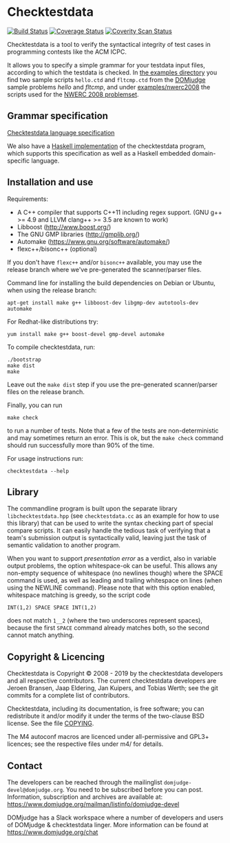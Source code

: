 # Checktestdata

[![Build Status](https://img.shields.io/travis/DOMjudge/checktestdata.svg)](https://travis-ci.org/DOMjudge/checktestdata)
[![Coverage Status](https://img.shields.io/coveralls/DOMjudge/checktestdata.svg)](https://coveralls.io/r/DOMjudge/checktestdata)
[![Coverity Scan Status](https://img.shields.io/coverity/scan/4325.svg)](https://scan.coverity.com/projects/checktestdata)

Checktestdata is a tool to verify the syntactical integrity of test cases in
programming contests like the ACM ICPC.

It allows you to specify a simple grammar for your testdata input files,
according to which the testdata is checked. In [the examples directory](examples)
you find two sample scripts `hello.ctd` and `fltcmp.ctd` from the
[DOMjudge](https://www.domjudge.org/) sample problems *hello* and
*fltcmp*, and under [examples/nwerc2008](examples/nwerc2008) the
scripts used for the [NWERC 2008 problemset](http://2008.nwerc.eu/contest/problemset).

## Grammar specification

[Checktestdata language specification](doc/format-spec.md)

We also have a [Haskell implementation](haskell_edsl/) of the
checktestdata program, which supports this specification as well as a
Haskell embedded domain-specific language.

## Installation and use


Requirements:

 * A C++ compiler that supports C++11 including regex support.
   (GNU g++ >= 4.9 and LLVM clang++ >= 3.5 are known to work)
 * Libboost (http://www.boost.org/)
 * The GNU GMP libraries (http://gmplib.org/)
 * Automake (https://www.gnu.org/software/automake/)
 * flexc++/bisonc++ (optional)

If you don't have `flexc++` and/or `bisonc++` available, you may use the release
branch where we've pre-generated the scanner/parser files.

Command line for installing the build dependencies on Debian or
Ubuntu, when using the release branch:
```
apt-get install make g++ libboost-dev libgmp-dev autotools-dev automake
```
For Redhat-like distributions try:
```
yum install make g++ boost-devel gmp-devel automake
```

To compile checktestdata, run:
```
./bootstrap
make dist
make
```

Leave out the `make dist` step if you use the pre-generated scanner/parser
files on the release branch.

Finally, you can run
```
make check
```
to run a number of tests. Note that a few of the tests are
non-deterministic and may sometimes return an error. This is ok, but the
`make check` command should run successfully more than 90% of the time.

For usage instructions run:
```
checktestdata --help
```


## Library

The commandline program is built upon the separate library
`libchecktestdata.hpp` (see `checktestdata.cc` as an example for how to use this
library) that can be used to write the syntax checking part of special compare
scripts. It can easily handle the tedious task of verifying that a team's
submission output is syntactically valid, leaving just the task of semantic
validation to another program.

When you want to support *presentation error* as a verdict, also in variable
output problems, the option whitespace-ok can be useful. This allows any
non-empty sequence of whitespace (no newlines though) where the SPACE command
is used, as well as leading and trailing whitespace on lines (when using the
NEWLINE command). Please note that with this option enabled, whitespace
matching is greedy, so the script code

    INT(1,2) SPACE SPACE INT(1,2)

does not match `1__2` (where the two underscores represent spaces), because the
first `SPACE` command already matches both, so the second cannot match
anything.


## Copyright & Licencing

Checktestdata is Copyright &copy; 2008 - 2019 by the checktestdata developers and
all respective contributors. The current checktestdata developers are Jeroen
Bransen, Jaap Eldering, Jan Kuipers, and Tobias Werth; see the git commits for
a complete list of contributors.

Checktestdata, including its documentation, is free software; you can
redistribute it and/or modify it under the terms of the two-clause
BSD license. See the file [COPYING](COPYING).

The M4 autoconf macros are licenced under all-permissive and GPL3+
licences; see the respective files under m4/ for details.

## Contact

The developers can be reached through the mailinglist
`domjudge-devel@domjudge.org`. You need to be subscribed before
you can post. Information, subscription and archives are available at:
https://www.domjudge.org/mailman/listinfo/domjudge-devel

DOMjudge has a Slack workspace where a number of developers and users
of DOMjudge & checktestdata linger. More information can be found at
https://www.domjudge.org/chat
